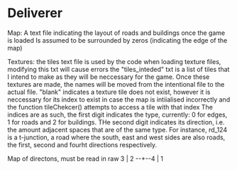 # Deliverer
Map:
A text file indicating the layout of roads and buildings once the game is loaded
Is assumed to be surrounded by zeros (indicating the edge of the map)

Textures:
the tiles text file is used by the code when loading texture files, modifying this txt will cause errors
the "tiles_inteded" txt is a list of tiles that I intend to make as they will be neccessary for the game. Once these textures are made, the names will be moved from the intentional file to the actual file.
"blank" indicates a texture tile does not exist, however it is neccessary for its index to exist in case the map is intiialised incorrectly and the function tileChekcer() attempts to access a tile with that index
The indices are as such, the first digit indicates the type, currently: 0 for edges, 1 for roads and 2 for buildings.
THe second digit indicates its direction, i.e. the amount adjacent spaces that are of the same type. For instance, rd_124 is a t-junction, a road where the south, east and west sides are also roads, the first, second and fourht directions respectively.

Map of directons, must be read in raw
    3
    |
2 --+--4
    |
    1
